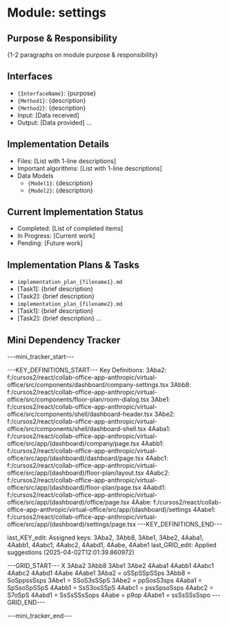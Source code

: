 # Module: settings

## Purpose & Responsibility
{1-2 paragraphs on module purpose & responsibility}

## Interfaces
* `{InterfaceName}`: {purpose}
* `{Method1}`: {description}
* `{Method2}`: {description}
* Input: [Data received]
* Output: [Data provided]
...

## Implementation Details
* Files: [List with 1-line descriptions]
* Important algorithms: [List with 1-line descriptions]
* Data Models
    * `{Model1}`: {description}
    * `{Model2}`: {description}

## Current Implementation Status
* Completed: [List of completed items]
* In Progress: [Current work]
* Pending: [Future work]

## Implementation Plans & Tasks
* `implementation_plan_{filename1}.md`
* [Task1]: {brief description}
* [Task2]: {brief description}
* `implementation_plan_{filename2}.md`
* [Task1]: {brief description}
* [Task2]: {brief description} 
...

## Mini Dependency Tracker
---mini_tracker_start---

---KEY_DEFINITIONS_START---
Key Definitions:
3Aba2: f:/cursos2/react/collab-office-app-anthropic/virtual-office/src/components/dashboard/company-settings.tsx
3Abb8: f:/cursos2/react/collab-office-app-anthropic/virtual-office/src/components/floor-plan/room-dialog.tsx
3Abe1: f:/cursos2/react/collab-office-app-anthropic/virtual-office/src/components/shell/dashboard-header.tsx
3Abe2: f:/cursos2/react/collab-office-app-anthropic/virtual-office/src/components/shell/dashboard-shell.tsx
4Aaba1: f:/cursos2/react/collab-office-app-anthropic/virtual-office/src/app/(dashboard)/company/page.tsx
4Aabb1: f:/cursos2/react/collab-office-app-anthropic/virtual-office/src/app/(dashboard)/dashboard/page.tsx
4Aabc1: f:/cursos2/react/collab-office-app-anthropic/virtual-office/src/app/(dashboard)/floor-plan/layout.tsx
4Aabc2: f:/cursos2/react/collab-office-app-anthropic/virtual-office/src/app/(dashboard)/floor-plan/page.tsx
4Aabd1: f:/cursos2/react/collab-office-app-anthropic/virtual-office/src/app/(dashboard)/office/page.tsx
4Aabe: f:/cursos2/react/collab-office-app-anthropic/virtual-office/src/app/(dashboard)/settings
4Aabe1: f:/cursos2/react/collab-office-app-anthropic/virtual-office/src/app/(dashboard)/settings/page.tsx
---KEY_DEFINITIONS_END---

last_KEY_edit: Assigned keys: 3Aba2, 3Abb8, 3Abe1, 3Abe2, 4Aaba1, 4Aabb1, 4Aabc1, 4Aabc2, 4Aabd1, 4Aabe, 4Aabe1
last_GRID_edit: Applied suggestions (2025-04-02T12:01:39.860972)

---GRID_START---
X 3Aba2 3Abb8 3Abe1 3Abe2 4Aaba1 4Aabb1 4Aabc1 4Aabc2 4Aabd1 4Aabe 4Aabe1
3Aba2 = oSSpSSpSSps
3Abb8 = SoSppssSsps
3Abe1 = SSoS3sSSpS
3Abe2 = ppSosS3sps
4Aaba1 = SpSsoSpSSpS
4Aabb1 = SsS3osSSpS
4Aabc1 = pssSpsoSsps
4Aabc2 = S7oSpS
4Aabd1 = SsSsSSsSops
4Aabe = p9op
4Aabe1 = ssSsSSsSspo
---GRID_END---

---mini_tracker_end---
